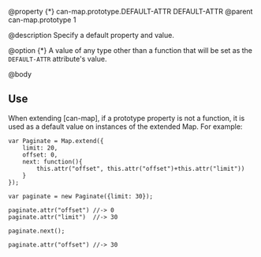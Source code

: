 @property {*} can-map.prototype.DEFAULT-ATTR DEFAULT-ATTR
@parent can-map.prototype 1

@description Specify a default property and value.

@option {*} A value of any type other than a function that will
be set as the `DEFAULT-ATTR` attribute's value.

@body

## Use

When extending [can-map], if a prototype property is not a function,
it is used as a default value on instances of the extended Map.  For example:

```
var Paginate = Map.extend({
    limit: 20,
    offset: 0,
    next: function(){
        this.attr("offset", this.attr("offset")+this.attr("limit"))
    }
});

var paginate = new Paginate({limit: 30});

paginate.attr("offset") //-> 0
paginate.attr("limit")  //-> 30

paginate.next();

paginate.attr("offset") //-> 30
```
